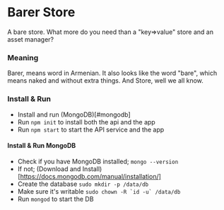 # Barer Store

A bare store. What more do you need than a "key=>value" store and an asset manager?

### Meaning

Barer, means word in Armenian. It also looks like the word "bare", which means naked and without extra things. And Store, well we all know.

### Install & Run

- Install and run (MongoDB)[#mongodb]
- Run `npm init` to install both the api and the app
- Run `npm start` to start the API service and the app

#### Install & Run MongoDB

- Check if you have MongoDB installed; `mongo --version`
- If not; (Download and Install)[https://docs.mongodb.com/manual/installation/]
- Create the database `sudo mkdir -p /data/db`
- Make sure it's writable
  `` sudo chown -R `id -u` /data/db ``
- Run `mongod` to start the DB
